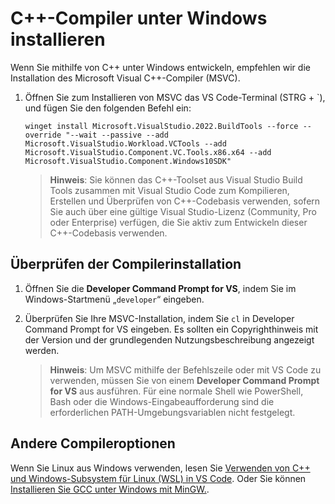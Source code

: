 <h1 data-loc-id="walkthrough.windows.install.compiler">C++-Compiler unter Windows installieren</h1>
<p data-loc-id="walkthrough.windows.text1">Wenn Sie mithilfe von C++ unter Windows entwickeln, empfehlen wir die Installation des Microsoft Visual C++-Compiler (MSVC).</p>
<ol>
<li><p data-loc-id="walkthrough.windows.text2">Öffnen Sie zum Installieren von MSVC das VS Code-Terminal (STRG + `), und fügen Sie den folgenden Befehl ein:
</p><pre><code style="white-space: pre-wrap;">winget install Microsoft.VisualStudio.2022.BuildTools --force --override "--wait --passive --add Microsoft.VisualStudio.Workload.VCTools --add Microsoft.VisualStudio.Component.VC.Tools.x86.x64 --add Microsoft.VisualStudio.Component.Windows10SDK"</code></pre>
</li>
<blockquote>
<p><strong data-loc-id="walkthrough.windows.note1">Hinweis</strong>: <span data-loc-id="walkthrough.windows.note1.text">Sie können das C++-Toolset aus Visual Studio Build Tools zusammen mit Visual Studio Code zum Kompilieren, Erstellen und Überprüfen von C++-Codebasis verwenden, sofern Sie auch über eine gültige Visual Studio-Lizenz (Community, Pro oder Enterprise) verfügen, die Sie aktiv zum Entwickeln dieser C++-Codebasis verwenden.</span></p>
</blockquote>

</ol>
<h2 data-loc-id="walkthrough.windows.verify.compiler">Überprüfen der Compilerinstallation</h2>
<ol>
<li><p data-loc-id="walkthrough.windows.open.command.prompt">Öffnen Sie die <strong>Developer Command Prompt for VS</strong>, indem Sie im Windows-Startmenü „<code>developer</code>“ eingeben.</p>
</li>
<li><p data-loc-id="walkthrough.windows.check.install">Überprüfen Sie Ihre MSVC-Installation, indem Sie <code>cl</code> in <span>Developer Command Prompt for VS</span> eingeben. Es sollten ein Copyrighthinweis mit der Version und der grundlegenden Nutzungsbeschreibung angezeigt werden.</p>
<blockquote>
<p><strong data-loc-id="walkthrough.windows.note2">Hinweis</strong>: <span data-loc-id="walkthrough.windows.note2.text">Um MSVC mithilfe der Befehlszeile oder mit VS Code zu verwenden, müssen Sie von einem <strong>Developer Command Prompt for VS</strong> aus ausführen. Für eine normale Shell wie <span>PowerShell</span>, <span>Bash</span> oder die Windows-Eingabeaufforderung sind die erforderlichen PATH-Umgebungsvariablen nicht festgelegt.</span></p>
</blockquote>
</li>
</ol>
<h2 data-loc-id="walkthrough.windows.other.compilers">Andere Compileroptionen</h2>
<p data-loc-id="walkthrough.windows.text3">Wenn Sie Linux aus Windows verwenden, lesen Sie <a href="https://code.visualstudio.com/docs/cpp/config-wsl" data-loc-id="walkthrough.windows.link.title1">Verwenden von C++ und Windows-Subsystem für Linux (WSL) in VS Code</a>. Oder Sie können <a href="https://code.visualstudio.com/docs/cpp/config-mingw" data-loc-id="walkthrough.windows.link.title2">Installieren Sie GCC unter Windows mit MinGW.</a>.</p>